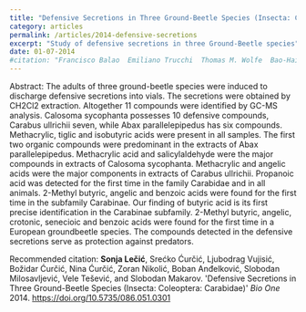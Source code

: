 ```yaml
---
title: "Defensive Secretions in Three Ground-Beetle Species (Insecta: Coleoptera: Carabidae)"
category: articles
permalink: /articles/2014-defensive-secretions
excerpt: "Study of defensive secretions in three Ground-Beetle species"
date: 01-07-2014
#citation: "Francisco Balao  Emiliano Trucchi  Thomas M. Wolfe  Bao‐Hai Hao  Maria Teresa Lorenzo  Juliane Baar Laura Sedman  Carolin Kosiol  Fabian Amman  Mark W. Chase  Mikael Hedrén  Ovidiu Paun. 'Adaptive sequence evolution is driven by biotic stress in a pair of orchid species (*Dactylorhiza*) with distinct ecological optima.' Molecular Ecology 2017. <a href='https://onlinelibrary.wiley.com/doi/epdf/10.1111/mec.14123'>https://doi.org/10.1111/mec.14123 </a>"
---
```


<!-- <a href="https://osf.io/preprints/socarxiv/a7b3m/download">Download PDF here.</a> -->

Abstract: The adults of three ground-beetle species were induced to discharge defensive secretions into vials. The secretions were obtained by CH2Cl2 extraction. Altogether 11 compounds were identified by GC-MS analysis. Calosoma sycophanta possesses 10 defensive compounds, Carabus ullrichii seven, while Abax parallelepipedus has six compounds. Methacrylic, tiglic and isobutyric acids were present in all samples. The first two organic compounds were predominant in the extracts of Abax parallelepipedus. Methacrylic acid and salicylaldehyde were the major compounds in extracts of Calosoma sycophanta. Methacrylic and angelic acids were the major components in extracts of Carabus ullrichii. Propanoic acid was detected for the first time in the family Carabidae and in all animals. 2-Methyl butyric, angelic and benzoic acids were found for the first time in the subfamily Carabinae. Our finding of butyric acid is its first precise identification in the Carabinae subfamily. 2-Methyl butyric, angelic, crotonic, senecioic and benzoic acids were found for the first time in a European groundbeetle species. The compounds detected in the defensive secretions serve as protection against predators.

Recommended citation:
**Sonja Lečić**, Srećko Ćurčić, Ljubodrag Vujisić, Božidar Ćurčić, Nina Ćurčić, Zoran Nikolić, Boban Anđelković, Slobodan Milosavljević, Vele Tešević, and Slobodan Makarov. 'Defensive Secretions in Three Ground-Beetle Species (Insecta: Coleoptera: Carabidae)' *Bio One* 2014. <a href='https://bioone.org/journals/annales-zoologici-fennici/volume-51/issue-3/086.051.0301/Defensive-Secretions-in-Three-Ground-Beetle-Species-Insecta--Coleoptera/10.5735/086.051.0301.short'>https://doi.org/10.5735/086.051.0301 </a>
